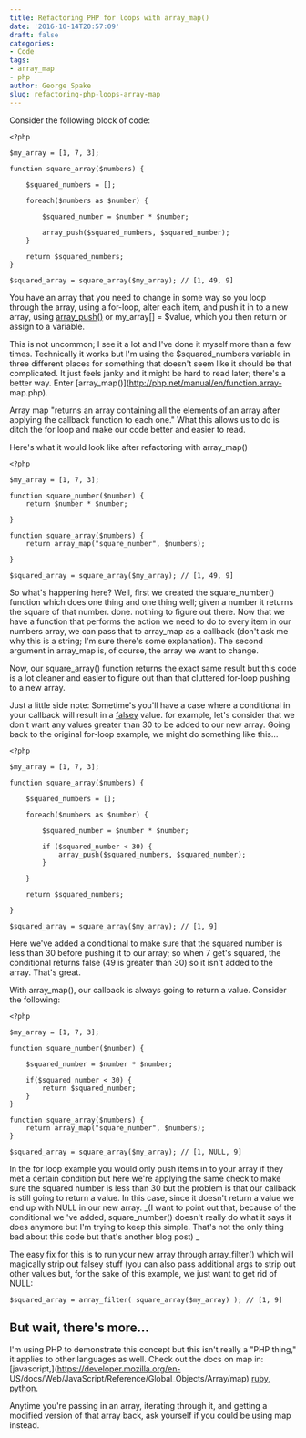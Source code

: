 ```yaml
---
title: Refactoring PHP for loops with array_map()
date: '2016-10-14T20:57:09'
draft: false
categories:
- Code
tags:
- array_map
- php
author: George Spake
slug: refactoring-php-loops-array-map
---
```


Consider the following block of code:  
      
    
    <?php
    
    $my_array = [1, 7, 3];
    
    function square_array($numbers) {
    
        $squared_numbers = [];
    
        foreach($numbers as $number) {
    
            $squared_number = $number * $number;
    
            array_push($squared_numbers, $squared_number);
        }
    
        return $squared_numbers;
    }
    
    $squared_array = square_array($my_array); // [1, 49, 9]

You have an array that you need to change in some way so you loop through the
array, using a for-loop, alter each item, and push it in to a new array, using
[array_push()](http://php.net/manual/en/function.array-push.php) or my_array[]
= $value, which you then return or assign to a variable.

This is not uncommon; I see it a lot and I've done it myself more than a few
times. Technically it works but I'm using the $squared_numbers variable in
three different places for something that doesn't seem like it should be that
complicated. It just feels janky and it might be hard to read later; there's a
better way. Enter [array_map()](http://php.net/manual/en/function.array-
map.php).

Array map "returns an array containing all the elements of an array after
applying the callback function to each one." What this allows us to do is
ditch the for loop and make our code better and easier to read.

Here's what it would look like after refactoring with array_map()

    
    
    <?php
    
    $my_array = [1, 7, 3];
    
    function square_number($number) {
        return $number * $number;
    
    }
    
    function square_array($numbers) {
        return array_map("square_number", $numbers);
    
    }
    
    $squared_array = square_array($my_array); // [1, 49, 9]

So what's happening here? Well, first we created the square_number() function
which does one thing and one thing well; given a number it returns the square
of that number. done. nothing to figure out there. Now that we have a function
that performs the action we need to do to every item in our numbers array, we
can pass that to array_map as a callback (don't ask me why this is a string;
I'm sure there's some explanation). The second argument in array_map is, of
course, the array we want to change.

Now, our square_array() function returns the exact same result but this code
is a lot cleaner and easier to figure out than that cluttered for-loop pushing
to a new array.

Just a little side note: Sometime's you'll have a case where a conditional in
your callback will result in a [falsey](http://stackoverflow.com/a/6693908)
value. for example, let's consider that we don't want any values greater than
30 to be added to our new array. Going back to the original for-loop example,
we might do something like this…

    
    
    <?php
    
    $my_array = [1, 7, 3];
    
    function square_array($numbers) {
    
        $squared_numbers = [];
    
        foreach($numbers as $number) {
    
            $squared_number = $number * $number;
    
            if ($squared_number < 30) {
                array_push($squared_numbers, $squared_number);
            }
    
        }
    
        return $squared_numbers;
    
    }
    
    $squared_array = square_array($my_array); // [1, 9]
    

Here we've added a conditional to make sure that the squared number is less
than 30 before pushing it to our array; so when 7 get's squared, the
conditional returns false (49 is greater than 30) so it isn't added to the
array. That's great.

With array_map(), our callback is always going to return a value. Consider the
following:

    
    
    <?php
    
    $my_array = [1, 7, 3];
    
    function square_number($number) {
    
        $squared_number = $number * $number;
    
        if($squared_number < 30) {
            return $squared_number;
        }
    }
    
    function square_array($numbers) {
        return array_map("square_number", $numbers);
    }
    
    $squared_array = square_array($my_array); // [1, NULL, 9]

In the for loop example you would only push items in to your array if they met
a certain condition but here we're applying the same check to make sure the
squared number is less than 30 but the problem is that our callback is still
going to return a value. In this case, since it doesn't return a value we end
up with NULL in our new array. _(I want to point out that, because of the
conditional we 've added, square_number() doesn't really do what it says it
does anymore but I'm trying to keep this simple. That's not the only thing bad
about this code but that's another blog post) _

The easy fix for this is to run your new array through array_filter() which
will magically strip out falsey stuff (you can also pass additional args to
strip out other values but, for the sake of this example, we just want to get
rid of NULL:

    
    
    $squared_array = array_filter( square_array($my_array) ); // [1, 9]

## But wait, there's more…

I'm using PHP to demonstrate this concept but this isn't really a "PHP thing,"
it applies to other languages as well. Check out the docs on map in:
[javascript,](https://developer.mozilla.org/en-
US/docs/Web/JavaScript/Reference/Global_Objects/Array/map)
[ruby](https://ruby-doc.org/core-2.2.0/Array.html#method-i-map),
[python](http://www.bogotobogo.com/python/python_fncs_map_filter_reduce.php).

Anytime you're passing in an array, iterating through it, and getting a
modified version of that array back, ask yourself if you could be using map
instead.
